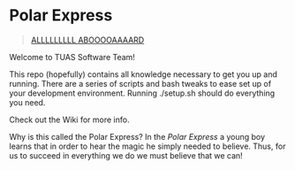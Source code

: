 # Polar Express
> [ALLLLLLLLL ABOOOOAAAARD](https://www.youtube.com/watch?v=syzjW0YK_FQ)

Welcome to TUAS Software Team!

This repo (hopefully) contains all knowledge necessary to get you up and
running. There are a series of scripts and bash tweaks to ease set up of your
development environment. Running ./setup.sh should do everything you need.

Check out the Wiki for more info.

Why is this called the Polar Express? In the *Polar Express* a young boy learns
that in order to hear the magic he simply needed to believe. Thus, for us to
succeed in everything we do we must believe that we can!


